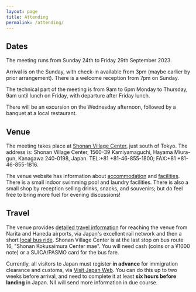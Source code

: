 ```yaml
---
layout: page
title: Attending
permalink: /attending/
---
```


## Dates

The meeting runs from Sunday 24th to Friday 29th September 2023. 

Arrival is on the Sunday, with check-in available from 3pm (maybe earlier by prior arrangement). There is a welcome reception from 7pm on Sunday. 

The technical part of the meeting is from 9am to 6pm Monday to Thursday, 9am until lunch on Friday, with departure after Friday lunch. 

There will be an excursion on the Wednesday afternoon, followed by a banquet at a local restaurant.

## Venue

The meeting takes place at [Shonan Village Center](https://www.shonan-village.co.jp/eng/), just south of Tokyo. 
The address is: Shonan Village Center, 1560-39 Kamiyamaguchi, Hayama Miura-gun, Kanagawa 240-0198, Japan. TEL:+81 +81-46-855-1800; FAX:+81 +81-46-855-1816.

The venue website has information about [accommodation](https://www.shonan-village.co.jp/eng/accommodation/) and [facilities](https://www.shonan-village.co.jp/eng/Facilities/). There is a small indoor swimming pool and laundry facilities. There is also a small shop by reception selling drinks, snacks, and souvenirs; but do feel free to bring more fuel for evening discussions!

## Travel

The venue provides [detailed travel information](https://www.shonan-village.co.jp/eng/access/) for reaching the venue from Narita and Haneda airports, via Japan's excellent rail network and then a short [local bus ride](https://hnd-bus.com/line/guide/board.html). Shonan Village Center is at the last stop on bus route 16, "Shonan Kokusaimura Center mae". You will need cash (coins or a &yen;1000 note) or a SUICA/PASMO card for the bus fare.

Currently, all visitors to Japan must register **in advance** for immigration clearance and customs, via [Visit Japan Web](https://vjw-lp.digital.go.jp/en/). You can do this up to two weeks before arrival, and need to complete it at least **six hours before landing** in Japan. NII will send more information in due course.
